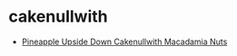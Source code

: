 # cakenullwith

 * [Pineapple Upside Down Cakenullwith Macadamia Nuts](index/p/pineapple-upside-down-cakenullwith-macadamia-nuts-102127.json)
